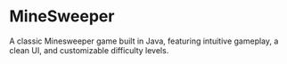 # MineSweeper
A classic Minesweeper game built in Java, featuring intuitive gameplay, a clean UI, and customizable difficulty levels.
